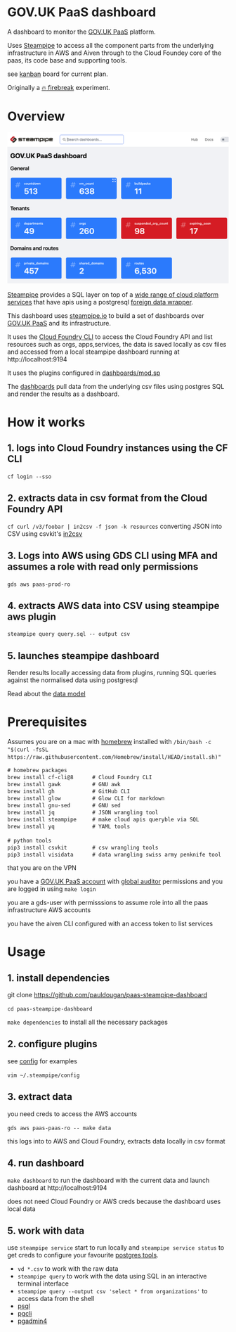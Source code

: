 
# GOV.UK PaaS dashboard

A dashboard to monitor the [GOV.UK PaaS](https://cloud.service.gov.uk) platform.

Uses [Steampipe](https://steampipe.io/) to access all the component parts from the underlying infrastructure in AWS and Aiven through to the Cloud Foundey core of the paas, its code base and supporting tools.
 

see [kanban](https://github.com/pauldougan/paas-steampipe-dashboard/projects/1) board for current plan.

Originally a [:fire: firebreak](https://insidegovuk.blog.gov.uk/2018/05/03/firebreaks-on-gov-uk/) experiment.

# Overview

![screenshot of the dashboard](docs/screenshot.png)

[Steampipe](https://steampipe.io) provides a SQL layer on top of a [wide range of cloud platform services](https://hub.steampipe.io/plugins) that have apis using a postgresql [foreign data wrapper](https://github.com/turbot/steampipe-postgres-fdw). 

This dashboard uses [steampipe.io](https://steampipe.io) to build a set of dashboards over [GOV.UK PaaS](https://cloud.service.gov.uk) and its infrastructure.

It uses the [Cloud Foundry CLI](https://github.com/cloudfoundry/cli) to access the Cloud Foundry API and list resources such as orgs, apps,services, 
the data is saved locally as csv files and accessed from a local steampipe dashboard running at http://localhost:9194

It uses the plugins configured in [dashboards/mod.sp](dashboards/mod.sp)

The [dashboards](/dashboards) pull data from the underlying csv files using postgres SQL and render the results as a dashboard.

# How it works

## 1. logs into Cloud Foundry instances using the CF CLI 

`cf login --sso`

## 2. extracts data in csv format from the Cloud Foundry API 


`cf curl /v3/foobar | in2csv -f json -k resources` converting JSON into CSV using csvkit's [in2csv](https://csvkit.readthedocs.io/en/latest/scripts/in2csv.html)

## 3. Logs into AWS using GDS CLI using MFA and assumes a role with read only permissions 

`gds aws paas-prod-ro`

## 4. extracts AWS data into CSV using steampipe aws plugin

`steampipe query query.sql -- output csv`

## 5. launches steampipe dashboard

Render results locally accessing data from plugins, running SQL queries against the normalised data using postgresql

Read about the [data model](docs/datamodel.md)

# Prerequisites

Assumes you are on a mac with [homebrew](https://brew.sh) installed with `/bin/bash -c "$(curl -fsSL https://raw.githubusercontent.com/Homebrew/install/HEAD/install.sh)"`

```
# homebrew packages
brew install cf-cli@8      # Cloud Foundry CLI
brew install gawk          # GNU awk
brew install gh            # GitHub CLI
brew install glow          # Glow CLI for markdown 
brew install gnu-sed       # GNU sed
brew install jq            # JSON wrangling tool
brew install steampipe     # make cloud apis queryble via SQL 
brew install yq            # YAML tools

# python tools
pip3 install csvkit        # csv wrangling tools
pip3 install visidata      # data wrangling swiss army penknife tool
```
that you are on the VPN 

you have a [GOV.UK PaaS account](https://cloud.service.gov.uk) with [global auditor](https://docs.cloudfoundry.org/concepts/roles.html#permissions) permissions and you are logged in using `make login`

you are a gds-user with permisssions to assume role into all the paas infrastructure AWS accounts

you have the aiven CLI configured with an access token to list services  


# Usage

## 1. install dependencies

git clone https://github.com/pauldougan/paas-steampipe-dashboard

`cd paas-steampipe-dashboard`

`make dependencies` to install all the necessary packages                       

## 2. configure plugins

see [config](config) for examples

`vim ~/.steampipe/config`

## 3. extract data

you need creds to access the AWS accounts

`gds aws paas-paas-ro -- make data`

this logs into to AWS and Cloud Foundry, extracts data locally in csv format 

## 4. run dashboard 
  
`make dashboard` to run the dashboard with the current data and launch dashboard at http://localhost:9194

does not need Cloud Foundry or AWS creds because the dashboard uses local data

## 5. work with data

use `steampipe service` start to run locally and `steampipe service status` to get creds to configure your favourite [postgres tools](https://github.com/dhamaniasad/awesome-postgres#gui). 

- `vd *.csv` to work with the raw data
- `steampipe query` to work with the data using SQL in an interactive terminal interface
- `steampipe query --output csv 'select * from organizations'` to access data from the shell
- [psql](https://www.postgresql.org/docs/current/app-psql.html)
- [pgcli](https://github.com/dbcli/pgcli)
- [pgadmin4](https://www.pgadmin.org/)





